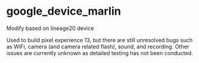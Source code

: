 # google_device_marlin
Modify based on lineage20 device




Used to build pixel experience 13, but there are still unresolved bugs such as WiFi, camera (and camera related flash), sound, and recording. Other issues are currently unknown as detailed testing has not been conducted.
